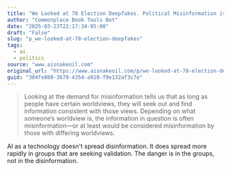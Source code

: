 ```yaml
---
title: "We Looked at 78 Election Deepfakes. Political Misinformation is not an AI Problem."
author: "Commonplace Book Tools Bot"
date: "2025-03-23T22:17:34-05:00"
draft: "False"
slug: "p_we-looked-at-78-election-deepfakes"
tags:
  - ai
  - politics
source: "www.aisnakeoil.com"
original_url: "https://www.aisnakeoil.com/p/we-looked-at-78-election-deepfakes"
guid: "304fe080-3679-4354-a928-f9e132af3c7e"
---
```


> Looking at the demand for misinformation tells us that as long as people have certain worldviews, they will seek out and find information consistent with those views. Depending on what someone’s worldview is, the information in question is often misinformation—or at least would be considered misinformation by those with differing worldviews.

AI as a technology doesn't spread disinformation. It does spread more rapidly in groups that are seeking validation. The danger is in the groups, not in the disinformation.